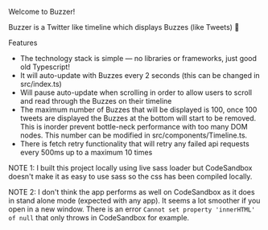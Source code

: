 Welcome to Buzzer!

Buzzer is a Twitter like timeline which displays Buzzes (like Tweets) 🐝

Features

- The technology stack is simple — no libraries or frameworks, just good old Typescript!
- It will auto-update with Buzzes every 2 seconds (this can be changed in src/index.ts)
- Will pause auto-update when scrolling in order to allow users to scroll and read through the Buzzes on their timeline
- The maximum number of Buzzes that will be displayed is 100, once 100 tweets are displayed the Buzzes at the bottom will start to be removed. This is inorder prevent bottle-neck performance with too many DOM nodes. This number can be modified in src/components/Timeline.ts.
- There is fetch retry functionality that will retry any failed api requests every 500ms up to a maximum 10 times

NOTE 1: I built this project locally using live sass loader but CodeSandbox doesn't make it as easy to use sass so the css has been compiled locally.

NOTE 2: I don't think the app performs as well on CodeSandbox as it does in stand alone mode (expected with any app). It seems a lot smoother if you open in a new window. There is an error `Cannot set property 'innerHTML' of null` that only throws in CodeSandbox for example.

